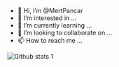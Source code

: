 - 👋 Hi, I’m @MertPancar
- 👀 I’m interested in ...
- 🌱 I’m currently learning ...
- 💞️ I’m looking to collaborate on ...
- 📫 How to reach me ...

<!---
MertPancar/MertPancar is a ✨ special ✨ repository because its `README.md` (this file) appears on your GitHub profile.
You can click the Preview link to take a look at your changes.
--->
![Github stats 1](https://github-readme-stats.vercel.app/api?username=MertPancar&show_icons=true&theme=gradient)

  
        
      
         
          
       


    

